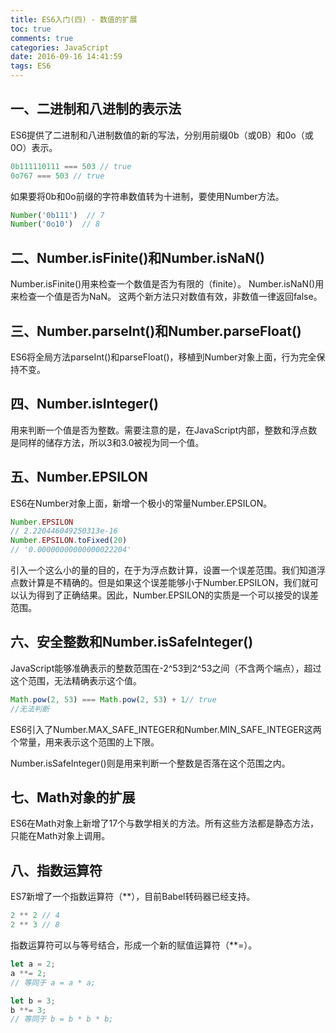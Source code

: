 ```yaml
---
title: ES6入门(四) - 数值的扩展
toc: true
comments: true
categories: JavaScript
date: 2016-09-16 14:41:59
tags: ES6
---
```


## 一、二进制和八进制的表示法
ES6提供了二进制和八进制数值的新的写法，分别用前缀0b（或0B）和0o（或0O）表示。
```js
0b111110111 === 503 // true
0o767 === 503 // true
```
如果要将0b和0o前缀的字符串数值转为十进制，要使用Number方法。
```js
Number('0b111')  // 7
Number('0o10')  // 8
```
<!-- more -->
## 二、Number.isFinite()和Number.isNaN()

Number.isFinite()用来检查一个数值是否为有限的（finite）。
Number.isNaN()用来检查一个值是否为NaN。
这两个新方法只对数值有效，非数值一律返回false。
## 三、Number.parseInt()和Number.parseFloat()

ES6将全局方法parseInt()和parseFloat()，移植到Number对象上面，行为完全保持不变。

## 四、Number.isInteger()
用来判断一个值是否为整数。需要注意的是，在JavaScript内部，整数和浮点数是同样的储存方法，所以3和3.0被视为同一个值。

## 五、Number.EPSILON
ES6在Number对象上面，新增一个极小的常量Number.EPSILON。
```js
Number.EPSILON
// 2.220446049250313e-16
Number.EPSILON.toFixed(20)
// '0.00000000000000022204'
```
引入一个这么小的量的目的，在于为浮点数计算，设置一个误差范围。我们知道浮点数计算是不精确的。但是如果这个误差能够小于Number.EPSILON，我们就可以认为得到了正确结果。因此，Number.EPSILON的实质是一个可以接受的误差范围。
## 六、安全整数和Number.isSafeInteger()

JavaScript能够准确表示的整数范围在-2^53到2^53之间（不含两个端点），超过这个范围，无法精确表示这个值。
```js
Math.pow(2, 53) === Math.pow(2, 53) + 1// true
//无法判断
```
ES6引入了Number.MAX_SAFE_INTEGER和Number.MIN_SAFE_INTEGER这两个常量，用来表示这个范围的上下限。

Number.isSafeInteger()则是用来判断一个整数是否落在这个范围之内。
## 七、Math对象的扩展
ES6在Math对象上新增了17个与数学相关的方法。所有这些方法都是静态方法，只能在Math对象上调用。
## 八、指数运算符
ES7新增了一个指数运算符（**），目前Babel转码器已经支持。
```js
2 ** 2 // 4
2 ** 3 // 8
```
指数运算符可以与等号结合，形成一个新的赋值运算符（**=）。
```js
let a = 2;
a **= 2;
// 等同于 a = a * a;

let b = 3;
b **= 3;
// 等同于 b = b * b * b;
```

                          



